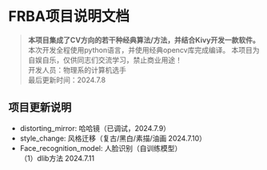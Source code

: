 # FRBA项目说明文档
> **本项目集成了CV方向的若干种经典算法/方法，并结合Kivy开发一款软件。**
> 本次开发全程使用python语言，并使用经典opencv库完成编译。 本项目为自娱自乐，仅供同志们交流学习，禁止商业用途！  
> 开发人员：物理系的计算机选手  
> 最后更新时间：2024.7.8

## 项目更新说明
+ distorting_mirror: 哈哈镜（已调试，2024.7.9）
+ style_change: 风格迁移（复古/黑白/素描/油画 2024.7.10）
+ Face_recognition_model: 人脸识别（自训练模型）  
（1）dlib方法 2024.7.11